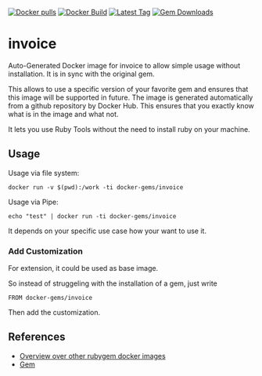 [![Docker pulls](https://img.shields.io/docker/pulls/rubygem/invoice.svg)](https://hub.docker.com/r/rubygem/invoice/)
[![Docker Build](https://img.shields.io/docker/automated/rubygem/invoice.svg)](https://hub.docker.com/r/rubygem/invoice/)
[![Latest Tag](https://img.shields.io/github/tag/docker-rubygem/invoice.svg)](https://hub.docker.com/r/rubygem/invoice/)
[![Gem Downloads](https://img.shields.io/gem/dt/invoice.svg)](https://rubygems.org/gems/invoice/)
# invoice

Auto-Generated Docker image for invoice to allow simple usage without installation.
It is in sync with the original gem.

This allows to use a specific version of your favorite gem and ensures that this image will be supported in future.
The image is generated automatically from a github repository by Docker Hub.
This ensures that you exactly know what is in the image and what not.

It lets you use Ruby Tools without the need to install ruby on your machine.

## Usage

Usage via file system:

`docker run -v $(pwd):/work -ti docker-gems/invoice`

Usage via Pipe:

`echo "test" | docker run -ti docker-gems/invoice`

It depends on your specific use case how your want to use it.

### Add Customization

For extension, it could be used as base image.

So instead of struggeling with the installation of a gem, just write

`FROM docker-gems/invoice`

Then add the customization.

## References

 - [Overview over other rubygem docker images](https://github.com/thinkbot/docker-rubygem)
 - [Gem](https://rubygems.org/gems/invoice/)
